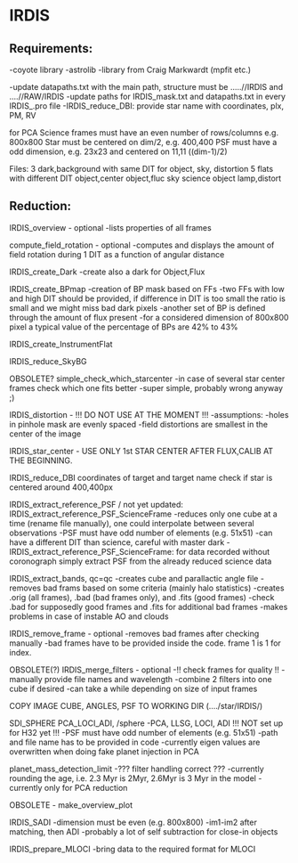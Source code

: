 IRDIS
=====

Requirements: 
-------------

  -coyote library
  -astrolib
  -library from Craig Markwardt (mpfit etc.)

  -update datapaths.txt with the main path, structure must be ...../<star>/IRDIS and ..../<star>/RAW/IRDIS
  -update paths for IRDIS_mask.txt and datapaths.txt in every IRDIS_<xxx>.pro file
  -IRDIS_reduce_DBI: provide star name with coordinates, plx, PM, RV

  for PCA
  Science frames must have an even number of rows/columns e.g. 800x800
  Star must be centered on dim/2, e.g. 400,400
  PSF must have a odd dimension, e.g. 23x23 and centered on 11,11 ((dim-1)/2)

  Files:
    3 dark,background with same DIT for object, sky, distortion
    5 flats with different DIT
    object,center
    object,fluc
    sky
    science object
    lamp,distort


Reduction:
----------

  IRDIS_overview - optional
    -lists properties of all frames

  compute_field_rotation - optional
    -computes and displays the amount of field rotation during 1 DIT as a function of angular distance

  IRDIS_create_Dark
    -create also a dark for Object,Flux

  IRDIS_create_BPmap
    -creation of BP mask based on FFs
    -two FFs with low and high DIT should be provided, if difference in DIT is too small the ratio is small and we might miss bad dark pixels
    -another set of BP is defined through the amount of flux present
    -for a considered dimension of 800x800 pixel a typical value of the percentage of BPs are 42% to 43%

  IRDIS_create_InstrumentFlat

  IRDIS_reduce_SkyBG

  OBSOLETE?
  simple_check_which_starcenter
    -in case of several star center frames check which one fits better
    -super simple, probably wrong anyway ;)

  IRDIS_distortion - !!!  DO NOT USE AT THE MOMENT !!!
    -assumptions:
      -holes in pinhole mask are evenly spaced
      -field distortions are smallest in the center of the image

  IRDIS_star_center
    - USE ONLY 1st STAR CENTER AFTER FLUX,CALIB AT THE BEGINNING.

  IRDIS_reduce_DBI
    coordinates of target and target name
    check if star is centered around 400,400px

  IRDIS_extract_reference_PSF /  not yet updated: IRDIS_extract_reference_PSF_ScienceFrame
    -reduces only one cube at a time (rename file manually), one could interpolate between several observations
    -PSF must have odd number of elements (e.g. 51x51)
    -can have a different DIT than science, careful with master dark
    -IRDIS_extract_reference_PSF_ScienceFrame: for data recorded without coronograph simply extract PSF from the already reduced science data

  IRDIS_extract_bands, qc=qc
    -creates cube and parallactic angle file
    -removes bad frams based on some criteria (mainly halo statistics)
      -creates .orig (all frames), .bad (bad frames only), and .fits (good frames)
      -check .bad for supposedly good frames and .fits for additional bad frames
      -makes problems in case of instable AO and clouds

  IRDIS_remove_frame - optional
    -removes bad frames after checking manually
    -bad frames have to be provided inside the code. frame 1 is 1 for index.

  OBSOLETE(?)
  IRDIS_merge_filters - optional
    -!! check frames for quality !!
    -manually provide file names and wavelength
    -combine 2 filters into one cube if desired
    -can take a while depending on size of input frames

  COPY IMAGE CUBE, ANGLES, PSF TO WORKING DIR (..../star/IRDIS/)

  SDI_SPHERE
  PCA_LOCI_ADI, /sphere
    -PCA, LLSG, LOCI, ADI
      !!! NOT set up for H32 yet !!!
    -PSF must have odd number of elements (e.g. 51x51)
    -path and file name has to be provided in code
    -currently eigen values are overwritten when doing fake planet injection in PCA

  planet_mass_detection_limit
    -??? filter handling correct ???
    -currently rounding the age, i.e. 2.3 Myr is 2Myr, 2.6Myr is 3 Myr in the model
    -currently only for PCA reduction

  OBSOLETE - make_overview_plot

  IRDIS_SADI
    -dimension must be even (e.g. 800x800)
    -im1-im2 after matching, then ADI
    -probably a lot of self subtraction for close-in objects

  IRDIS_prepare_MLOCI
    -bring data to the required format for MLOCI

